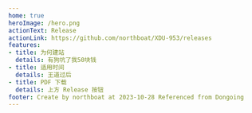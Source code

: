 ```yaml
---
home: true
heroImage: /hero.png
actionText: Release
actionLink: https://github.com/northboat/XDU-953/releases
features:
- title: 为何建站
  details: 有狗坑了我50块钱
- title: 适用时间
  details: 王道过后
- title: PDF 下载
  details: 上方 Release 按钮
footer: Create by northboat at 2023-10-28 Referenced from Dongoing
---
```


